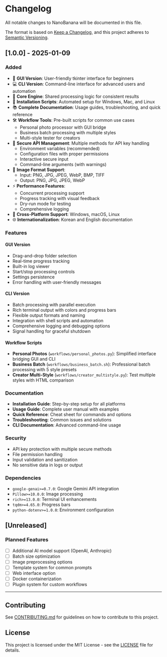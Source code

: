 # Changelog

All notable changes to NanoBanana will be documented in this file.

The format is based on [Keep a Changelog](https://keepachangelog.com/en/1.0.0/),
and this project adheres to [Semantic Versioning](https://semver.org/spec/v2.0.0.html).

## [1.0.0] - 2025-01-09

### Added
- 🎨 **GUI Version**: User-friendly tkinter interface for beginners
- 💻 **CLI Version**: Command-line interface for advanced users and automation
- 🔧 **Core Engine**: Shared processing logic for consistent results
- 🚀 **Installation Scripts**: Automated setup for Windows, Mac, and Linux
- 📚 **Complete Documentation**: Usage guides, troubleshooting, and quick reference
- 🛠️ **Workflow Tools**: Pre-built scripts for common use cases
  - Personal photo processor with GUI bridge
  - Business batch processing with multiple styles  
  - Multi-style tester for creators
- 🔐 **Secure API Management**: Multiple methods for API key handling
  - Environment variables (recommended)
  - Configuration files with proper permissions
  - Interactive secure input
  - Command-line arguments (with warnings)
- 🎯 **Image Format Support**: 
  - Input: PNG, JPG, JPEG, WebP, BMP, TIFF
  - Output: PNG, JPG, JPEG, WebP
- ⚡ **Performance Features**:
  - Concurrent processing support
  - Progress tracking with visual feedback
  - Dry-run mode for testing
  - Comprehensive logging
- 📱 **Cross-Platform Support**: Windows, macOS, Linux
- 🌐 **Internationalization**: Korean and English documentation

### Features

#### GUI Version
- Drag-and-drop folder selection
- Real-time progress tracking
- Built-in log viewer
- Start/stop processing controls
- Settings persistence
- Error handling with user-friendly messages

#### CLI Version  
- Batch processing with parallel execution
- Rich terminal output with colors and progress bars
- Flexible output formats and naming
- Integration with shell scripts and automation
- Comprehensive logging and debugging options
- Signal handling for graceful shutdown

#### Workflow Scripts
- **Personal Photos** (`workflows/personal_photos.py`): Simplified interface bridging GUI and CLI
- **Business Batch** (`workflows/business_batch.sh`): Professional batch processing with 5 style presets
- **Creator Multi-Style** (`workflows/creator_multistyle.py`): Test multiple styles with HTML comparison

### Documentation
- **Installation Guide**: Step-by-step setup for all platforms
- **Usage Guide**: Complete user manual with examples
- **Quick Reference**: Cheat sheet for commands and options  
- **Troubleshooting**: Common issues and solutions
- **CLI Documentation**: Advanced command-line usage

### Security
- API key protection with multiple secure methods
- File permission handling
- Input validation and sanitization
- No sensitive data in logs or output

### Dependencies
- `google-genai>=0.7.0`: Google Gemini API integration
- `Pillow>=10.0.0`: Image processing
- `rich>=13.0.0`: Terminal UI enhancements  
- `tqdm>=4.65.0`: Progress bars
- `python-dotenv>=1.0.0`: Environment configuration

## [Unreleased]

### Planned Features
- [ ] Additional AI model support (OpenAI, Anthropic)
- [ ] Batch size optimization
- [ ] Image preprocessing options
- [ ] Template system for common prompts
- [ ] Web interface option
- [ ] Docker containerization
- [ ] Plugin system for custom workflows

---

## Contributing

See [CONTRIBUTING.md](CONTRIBUTING.md) for guidelines on how to contribute to this project.

## License

This project is licensed under the MIT License - see the [LICENSE](LICENSE) file for details.